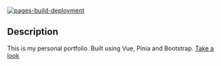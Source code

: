 [![pages-build-deployment](https://github.com/0djentd/portfolio/actions/workflows/pages/pages-build-deployment/badge.svg)](https://github.com/0djentd/portfolio/actions/workflows/pages/pages-build-deployment)
## Description
This is my personal portfolio.
Built using Vue, Pinia and Bootstrap.
[Take a look](https://0djentd.github.io/portfolio/)

